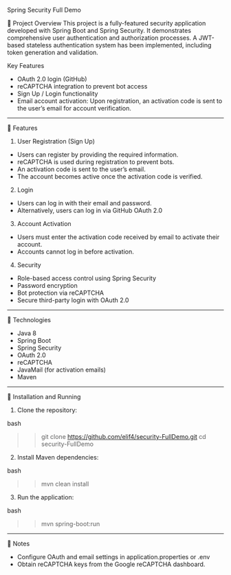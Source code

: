 Spring Security Full Demo

📌 Project Overview
This project is a fully-featured security application developed with Spring Boot and Spring Security. It demonstrates comprehensive user authentication and authorization processes.
A JWT-based stateless authentication system has been implemented, including token generation and validation.

Key Features

* OAuth 2.0 login (GitHub)
* reCAPTCHA integration to prevent bot access
* Sign Up / Login functionality
* Email account activation: Upon registration, an activation code is sent to the user’s email for account verification.

---

📌 Features

1. User Registration (Sign Up)

* Users can register by providing the required information.
* reCAPTCHA is used during registration to prevent bots.
* An activation code is sent to the user’s email.
* The account becomes active once the activation code is verified.

2. Login

* Users can log in with their email and password.
* Alternatively, users can log in via GitHub OAuth 2.0

3. Account Activation

* Users must enter the activation code received by email to activate their account.
* Accounts cannot log in before activation.

4. Security

* Role-based access control using Spring Security
* Password encryption
* Bot protection via reCAPTCHA
* Secure third-party login with OAuth 2.0

---

📌 Technologies

* Java 8
* Spring Boot
* Spring Security
* OAuth 2.0
* reCAPTCHA
* JavaMail (for activation emails)
* Maven

---

📌 Installation and Running

1. Clone the repository:

bash
>> git clone https://github.com/elif4/security-FullDemo.git
>> cd security-FullDemo

2. Install Maven dependencies:

bash
>> mvn clean install

3. Run the application:

bash
>> mvn spring-boot:run


---

📌 Notes

* Configure OAuth and email settings in application.properties or .env
* Obtain reCAPTCHA keys from the Google reCAPTCHA dashboard.
